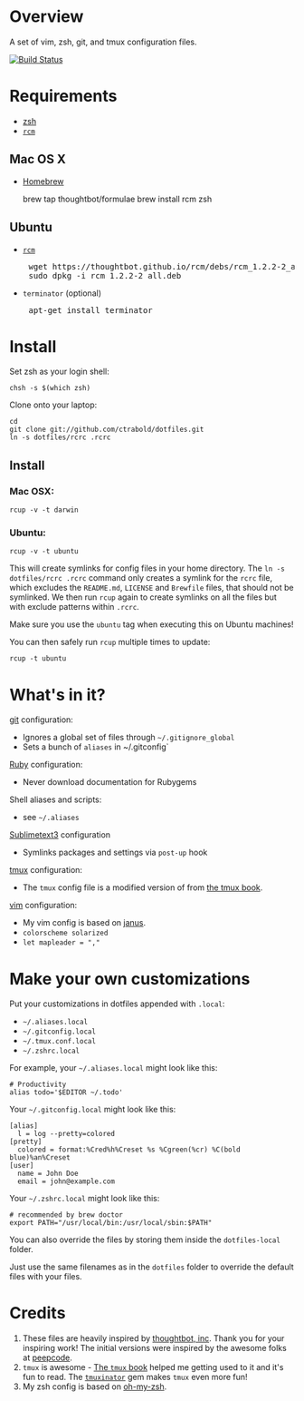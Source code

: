 # Overview

A set of vim, zsh, git, and tmux configuration files.

[![Build Status](https://travis-ci.org/ctrabold/dotfiles.svg?branch=master)](https://travis-ci.org/ctrabold/dotfiles)

# Requirements

- [zsh](http://www.zsh.org/)
- [`rcm`](http://thoughtbot.github.io/rcm/)

## Mac OS X

- [Homebrew](https://github.com/Homebrew/homebrew/wiki/Installation)

    brew tap thoughtbot/formulae
    brew install rcm zsh

## Ubuntu

- [`rcm`](http://thoughtbot.github.io/rcm/)
<pre>
    wget https://thoughtbot.github.io/rcm/debs/rcm_1.2.2-2_all.deb
    sudo dpkg -i rcm_1.2.2-2_all.deb
</pre>
- `terminator` (optional)
<pre>
    apt-get install terminator
</pre>


# Install

Set zsh as your login shell:

    chsh -s $(which zsh)

Clone onto your laptop:

    cd
    git clone git://github.com/ctrabold/dotfiles.git
    ln -s dotfiles/rcrc .rcrc


## Install

### Mac OSX:

    rcup -v -t darwin

### Ubuntu:

    rcup -v -t ubuntu

This will create symlinks for config files in your home directory. The `ln -s dotfiles/rcrc .rcrc`
command only creates a symlink for the `rcrc` file, which excludes the `README.md`, `LICENSE` and `Brewfile` files, that should not be symlinked.
We then run `rcup` again to create symlinks on all the files but with exclude patterns within `.rcrc`.

Make sure you use the `ubuntu` tag when executing this on Ubuntu machines!

You can then safely run `rcup` multiple times to update:

    rcup -t ubuntu


# What's in it?

[git](http://git-scm.com/) configuration:

* Ignores a global set of files through `~/.gitignore_global`
* Sets a bunch of `aliases` in ~/.gitconfig`

[Ruby](https://www.ruby-lang.org/en/) configuration:

* Never download documentation for Rubygems

Shell aliases and scripts:

* see `~/.aliases`

[Sublimetext3]() configuration

* Symlinks packages and settings via `post-up` hook

[tmux](http://robots.thoughtbot.com/a-tmux-crash-course)
configuration:

* The `tmux` config file is a modified version of from [the tmux book](http://media.pragprog.com/titles/bhtmux/code/workflows/tmux.conf).

[vim](http://www.vim.org/) configuration:

* My vim config is based on [janus](https://github.com/carlhuda/janus).
* `colorscheme solarized`
* `let mapleader = ","`


# Make your own customizations

Put your customizations in dotfiles appended with `.local`:

* `~/.aliases.local`
* `~/.gitconfig.local`
* `~/.tmux.conf.local`
* `~/.zshrc.local`

For example, your `~/.aliases.local` might look like this:

    # Productivity
    alias todo='$EDITOR ~/.todo'

Your `~/.gitconfig.local` might look like this:

    [alias]
      l = log --pretty=colored
    [pretty]
      colored = format:%Cred%h%Creset %s %Cgreen(%cr) %C(bold blue)%an%Creset
    [user]
      name = John Doe
      email = john@example.com

Your `~/.zshrc.local` might look like this:

    # recommended by brew doctor
    export PATH="/usr/local/bin:/usr/local/sbin:$PATH"

You can also override the files by storing them inside the `dotfiles-local` folder.

Just use the same filenames as in the `dotfiles` folder to override the default files with your files.


# Credits

1. These files are heavily inspired by [thoughtbot, inc](http://thoughtbot.com/community). Thank you for your inspiring work!
The initial versions were inspired by the awesome folks at [peepcode](https://peepcode.com/products/advanced-command-line).
2. `tmux` is awesome - [The `tmux` book](http://pragprog.com/book/bhtmux/tmux) helped me getting used to it and it's fun to read.
The [`tmuxinator`](https://github.com/aziz/tmuxinator) gem makes `tmux` even more fun!
3. My zsh config is based on [oh-my-zsh](https://github.com/robbyrussell/oh-my-zsh).
